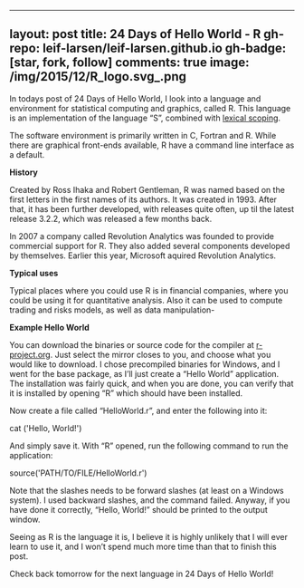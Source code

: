 
---
layout: post
title: 24 Days of Hello World - R
gh-repo: leif-larsen/leif-larsen.github.io
gh-badge: [star, fork, follow]
comments: true
image: /img/2015/12/R_logo.svg_.png
---
    
    
In todays post of 24 Days of Hello World, I look into a language and environment for statistical computing and graphics, called R. This language is an implementation of the language “S”, combined with [lexical scoping](https://en.wikipedia.org/wiki/Scope_(computer_science)#Lexical_scoping).

The software environment is primarily written in C, Fortran and R. While there are graphical front-ends available, R have a command line interface as a default.

**History**

Created by Ross Ihaka and Robert Gentleman, R was named based on the first letters in the first names of its authors. It was created in 1993. After that, it has been further developed, with releases quite often, up til the latest release 3.2.2, which was released a few months back.

In 2007 a company called Revolution Analytics was founded to provide commercial support for R. They also added several components developed by themselves. Earlier this year, Microsoft aquired Revolution Analytics.

**Typical uses**

Typical places where you could use R is in financial companies, where you could be using it for quantitative analysis. Also it can be used to compute trading and risks models, as well as data manipulation-

**Example Hello World**

You can download the binaries or source code for the compiler at [r-project.org](https://cran.r-project.org/mirrors.html). Just select the mirror closes to you, and choose what you would like to download. I chose precompiled binaries for Windows, and I went for the base package, as I’ll just create a “Hello World” application. The installation was fairly quick, and when you are done, you can verify that it is installed by opening “R” which should have been installed.

Now create a file called “HelloWorld.r”, and enter the following into it:

 cat ('Hello, World!')

And simply save it. With “R” opened, run the following command to run the application:

 source('PATH/TO/FILE/HelloWorld.r')

Note that the slashes needs to be forward slashes (at least on a Windows system). I used backward slashes, and the command failed. Anyway, if you have done it correctly, “Hello, World!” should be printed to the output window.

Seeing as R is the language it is, I believe it is highly unlikely that I will ever learn to use it, and I won’t spend much more time than that to finish this post.

Check back tomorrow for the next language in 24 Days of Hello World!


